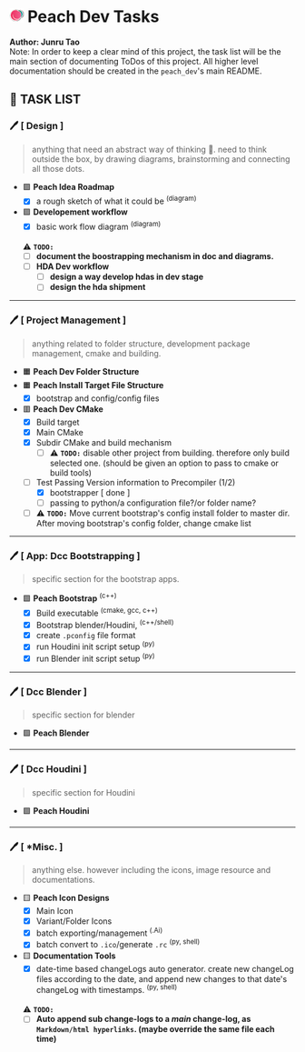 # ![icon](icons/25w/icon_peach_x25.png) Peach Dev Tasks

**Author: Junru Tao** <br>
Note: In order to keep a clear mind of this project, the task list will be the main section of documenting ToDos of this project. All higher level documentation should be created in the `peach_dev`'s main README. 

## :pencil: TASK LIST
### :pen: [ Design ]
> anything that need an abstract way of thinking :brain:. need to think outside the box, by drawing diagrams, brainstorming and connecting all those dots.

- :purple_square: **Peach Idea Roadmap**
    - [x] a rough sketch of what it could be <sup>(diagram)</sup>

- :purple_square: **Developement workflow**
    - [x] basic work flow diagram <sup>(diagram)</sup>
    
    <br> :warning: __`TODO:`__
    - [ ] **document the boostrapping mechanism in doc and diagrams.**
    - [ ] **HDA Dev workflow**
        - [ ] **design a way develop hdas in dev stage**
        - [ ] **design the hda shipment**

-----------------------------------------
### :pen: [ Project Management ]
> anything related to folder structure, development package management, cmake and building.

- :orange_square: **Peach Dev Folder Structure**
- :orange_square: **Peach Install Target File Structure**
    - [x] bootstrap and config/config files
- :red_square: **Peach Dev CMake**
    - [x] Build target
    - [x] Main CMake
    - [x] Subdir CMake and build mechanism
        - [ ] :warning: __`TODO:`__ disable other project from building. therefore only build selected one. (should be given an option to pass to cmake or build tools)
    - [ ] Test Passing Version information to Precompiler (1/2)
        - [x] bootstrapper [ done ]
        - [ ] passing to python/a configuration file?/or folder name?    

    - [ ] :warning: __`TODO:`__ Move current bootstrap's config install folder to master dir. After moving bootstrap's config folder, change cmake list

-----------------------------------------
### :pen: [ App: Dcc Bootstrapping ]
> specific section for the bootstrap apps.

- :green_square: **Peach Bootstrap** <sup>(c++)</sup>
    - [x] Build executable <sup>(cmake, gcc, c++)</sup>
    - [x] Bootstrap blender/Houdini, <sup>(c++/shell)</sup>
    - [x] create `.pconfig` file format
    - [x] run Houdini init script setup <sup>(py)</sup>
    - [x] run Blender init script setup <sup>(py)</sup>

-----------------------------------------
### :pen: [ Dcc Blender ]
> specific section for blender

- :green_square: **Peach Blender**


-----------------------------------------
### :pen: [ Dcc Houdini ]
> specific section for Houdini

- :green_square: **Peach Houdini**



-----------------------------------------
### :pen: [ *Misc. ]
> anything else. however including the icons, image resource and documentations.

- :yellow_square: **Peach Icon Designs**
    - [x] Main Icon
    - [x] Variant/Folder Icons
    - [x] batch exporting/management <sup>(.Ai)</sup>
    - [x] batch convert to `.ico`/generate `.rc` <sup>(py, shell)</sup>

- :yellow_square: **Documentation Tools**
    - [x] date-time based changeLogs auto generator. create new changeLog files according to the date, and append new changes to that date's changeLog with timestamps. <sup>(py, shell)</sup>
    
    <br> :warning: __`TODO:`__
    - [ ] **Auto append sub change-logs to a _main_ change-log, as `Markdown/html hyperlinks`.
    (maybe override the same file each time)**
